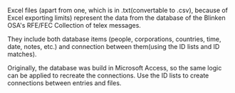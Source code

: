 Excel files (apart from one, which is in .txt(convertable to .csv), because of Excel exporting limits) represent the data from the database of the Blinken OSA's RFE/FEC Collection of telex messages. 

They include both database items (people, corporations, countries, time, date, notes, etc.) and connection between them(using the ID lists and ID matches). 

Originally, the database was build in Microsoft Access, so the same logic can be applied to recreate the connections. Use the ID lists to create connections between entries and files. 
